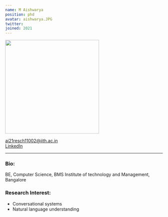 ```yaml
---
name: M Aishwarya
position: phd
avatar: aishwarya.JPG
twitter: 
joined: 2021
---
```


<img width="300" src="{{site.baseurl}}/images/people/{{page.avatar}}" data-action="zoom">

<i class="fa fa-envelope-o"></i> ai21resch11002@iith.ac.in <br>
<a href="https://www.linkedin.com/in/aishwaryamdm/"><i class="fa fa-linkedin" target=_blank></i> LinkedIn</a><br>
<hr>

### Bio:
BE, Computer Science, BMS Institute of technology and Management, Bangalore
### Research Interest:
<p style="text-align:justify">

* Conversational systems 
* Natural language understanding
</p>